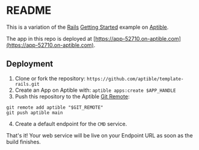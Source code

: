 # README

This is a variation of the [Rails](https://rubyonrails.org/) [Getting Started](https://guides.rubyonrails.org/v4.2.7/getting_started.html) example on [Aptible](https://aptible.com).

The app in this repo is deployed at [https://app-52710.on-aptible.com](https://app-52710.on-aptible.com).

## Deployment

1. Clone or fork the repository: `https://github.com/aptible/template-rails.git`
2. Create an App on Aptible with: `aptible apps:create $APP_HANDLE` 
3. Push this repository to the Aptible [Git Remote](https://deploy-docs.aptible.com/docs/git-remote):
```
git remote add aptible "$GIT_REMOTE"
git push aptible main
```
4. Create a default endpoint for the `CMD` service.

That's it! Your web service will be live on your Endpoint URL as soon as the build finishes.

